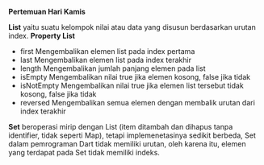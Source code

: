 __Pertemuan Hari Kamis__

__List__ yaitu suatu kelompok nilai atau data yang disusun berdasarkan urutan index.
__Property List__
- first	Mengembalikan elemen list pada index pertama
- last Mengembalikan elemen list pada index terakhir
- length Mengembalikan jumlah panjang elemen pada list
- isEmpty Mengembalikan nilai true jika elemen kosong, false jika tidak
- isNotEmpty Mengembalikan nilai true jika elemen list tersebut tidak kosong, false jika tidak
- reversed Mengembalikan semua elemen dengan membalik urutan dari index terakhir

__Set__ beroperasi mirip dengan List (item ditambah dan dihapus tanpa identifier, tidak seperti Map), tetapi implemenetasinya sedikit berbeda, Set dalam pemrograman Dart tidak memiliki urutan, oleh karena itu, elemen yang terdapat pada Set tidak memiliki indeks.

